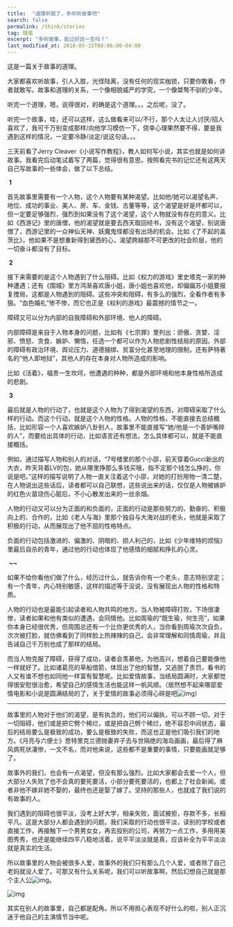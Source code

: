 ```yaml
---
title:  "道理听腻了，多听听故事吧"
search: false
permalink: /think/stories
tag: 随笔
excerpt: "多听故事，能过好这一生吗？"
last_modified_at: 2018-05-15T08:06:00-04:00
---
```


 

 

这是一篇关于故事的道理。

 

大家都喜欢听故事，引人入胜，光怪陆离，没有任何的现实枷锁，只要你敢看，作者就敢写。故事和道理的关系，一个像相貌威严的学究，一个像桀骜不驯的少年。

 

听完一个道理，嗯，说得很对，的确是这个道理。。。之后呢，没了。

 

听完一个故事，哇，还可以这样，这么做看来可以/不行，那个人太让人讨厌/招人喜欢了，我可千万别变成那样/向他学习模仿一下，侥幸心理果然要不得，要是我遇到这样的情况，一定要冷静/淡定/说这句话。。。

 

三天前看了Jerry Cleaver《小说写作教程》，教人如何写小说，其实也就是如何讲故事。我看完后动笔试着写了两篇，觉得很有意思。按照看完书的记忆还有这两天自己写故事的一些体会，做了以下总结。

​                                                                   **1**

首先故事里需要有一个人物，这个人物要有某种渴望。比如他/她可以渴望名声、地位、成功的事业、美人、房、车、金钱、古董等等，这个渴望是好是坏都可以，但一定要足够强烈，强烈到如果没有了这个渴望，这个人物就没有存在的意义。比如《西游记》里的唐僧，他的渴望就是要去西天取回经书，没有这个渴望，别说唐僧了，西游记里的一众神仙天神、妖魔鬼怪都没有出场的机会。比如《了不起的盖茨比》，他如果不是想重新得到黛西的心，渴望跨越那不可更改的社会阶层，他的一切奋斗都没有了目标。

​                                                                   **2**

接下来需要的是这个人物遇到了什么阻碍。比如《权力的游戏》里史塔克一家的种种遭遇；还有《围城》里方鸿渐喜欢唐小姐，唐小姐也喜欢他，却偏偏苏小姐要报复搅局，这都是人物遇到的阻碍。这些冲突和阻碍，有多么的强烈，全看作者有多狠。“血色婚礼”惨不惨，而它也正是《权利的游戏》最震撼的情节之一。

 

障碍又可以分为内部的自我障碍和外部环境、他人的障碍。

 

内部障碍是来自于人物本身的问题，比如有《七宗罪》里列出：骄傲、贪婪、淫邪、愤怒、贪食、嫉妒、懒惰，任选一个都可以作为人物悲剧性结局的原因。外部的障碍有政治环境、舆论压力、道德捆绑、贫富分化甚至地理的限制，还有萨特著名的“他人即地狱”，其他人的存在本身对人物所造成的影响。

 

比如《活着》，福贵一生坎坷，他遭遇的种种，都是外部环境和他本身性格所造成的悲剧。

 

​                                                                    **3**

最后就是人物的行动了，也就是这个人物为了得到渴望的东西，对障碍采取了什么样的行动。而这个行动，就是这个人物的性格。人物的性格，不能直接去总结概括，比如形容一个人喜欢嫉妒八卦别人，故事里不能直接写“她/他是一个善妒嘴碎的人”，而要给出具体的行动，比如语言还有想法，怎么具体都可以，就是不能直接概括。

 

例如，通过描写人物和别人的对话，“7号楼里的那个小邵，前天穿着Gucci新出的大衣，昨天背着LV的包，她从哪里挣那么多钱买哦，指不定那个钱怎么挣的，你说是吧。”这样的描写说明了人物一直关注着这个小邵，对她的打扮用物一清二楚，在人物说出这些话后，读者都可以自己联想，这些说出来的话，仅仅是人物被嫉妒的红色火苗烧伤心脏后，不小心散发出来的一丝余烟。

 

人物的行动又可以分为正面的和负面的，正面的行动是那些努力的、勤奋的、积极向上的、合作的，比如《老人与海》里那个独自与大海对战的老头，他就是采取了积极的行动，从而展现出了他不屈的性格特点。

 

负面的行动包括激进的、偏激的、阴暗的、损人利己的，比如《少年维特的烦恼》里最后自杀的青年，通过他的行动也体现了他感情的细腻和挣扎的心灵。

​                            **~~**

如果不给你看他们做了什么，经历过什么，就告诉你有一个老头，意志特别坚定；有一个青年，内心特别敏感，这样的描述等于没说，没有展现出人物的性格和特质。

 

人物的行动也是最能引起读者和人物共鸣的地方。当人物被障碍打败，下场很凄惨，读者如果和他有类似的遭遇，会同情他。比如周瑜的“既生瑜，何生亮”，如果你本身已经很优秀，但周围总还有一个比你更优秀的人，当你看到周瑜次次自负，次次被打脸，就仿佛看到了同样脸上热辣辣的自己，会非常理解和同情周瑜，并且告诫自己千万别也成了那样的结局。

 

而当人物克服了障碍，获得了成功，读者会羡慕他，为他高兴，想着自己要能像他一样就好了。比如诸葛亮的草船借箭，体现出了他的智慧，又逃脱了责罚，看书的人又有谁不想也如同他一样富有智慧呢。比如爱情故事，当结局圆满时，大家都觉得很安慰很治愈，希望自己的感情生活也能这样一帆风顺。（居然想不起来哪部爱情电影和小说是圆满结局的了，关于爱情的故事必须得心碎是吧![img](https://res.wx.qq.com/mpres/htmledition/images/icon/common/emotion_panel/smiley/smiley_64.png)）

 

------

故事里的人物对于他们的渴望，是有执念的，他们可以偏执，可以不顾一切，对于一切阻碍，他们或是把它劈个稀烂，或是把自己劈个稀烂，绝不容忍中间状态，最后的结局要么是极致的成功，要么是极致的失败，而这也正是他们吸引我们的地方。《月亮与六便士》思特里克兰德抛妻弃子去与世隔绝的海岛画画，最后得了麻风病死状凄惨，一文不名，而对他来说，这些都不是重要的事情，只要能画就足够了。

 

故事外的我们，也会有一点渴望，但没有那么强烈。比如大家都会去爱一个人，但大部分人失败了也不会真的要死要活，小部分要死要活的，也都上了社会新闻。或者非他不嫁非她不娶的，最终也还是娶了嫁了。坚持的那些人，也就成了我们说的有故事的人。

 

我们遇到的阻碍也很平淡，没考上好大学，相亲失败，面试被拒，存款不多，长相平凡。这是大部分人都会遇到的问题。我们采取的行动也很平淡，读别的学校或者直接工作，再接触下一个男男女女，再去投别的公司，再努力一点工作，多用用美图秀秀，也还是能继续四平八稳地活着。说平平淡淡就是真，应该补全为平平淡淡就是真实的生活。

 

所以故事里的人物会被很多人爱，故事外的我们只有那么几个人爱，或者除了自己老妈就没人爱了。可那又有什么关系呢，我们可以听故事啊，然后幻想自己就是那个主人公![img](https://res.wx.qq.com/mpres/htmledition/images/icon/common/emotion_panel/emoji_wx/2_06.png)。

 

![img](https://mmbiz.qpic.cn/mmbiz_jpg/fgOI29GemlnanTClicfOT4l8MJN9ZBgowlGVtB0UEowu496DNMpeica9ibtDuwC0GjzjjqDNkFI6TXfc7azurTT6w/640?wx_fmt=jpeg)

其实在别人的故事里，自己都是配角。所以不用担心表现不好什么的啦，别人正沉迷于他自己的主演情节当中呢。

 

 

 